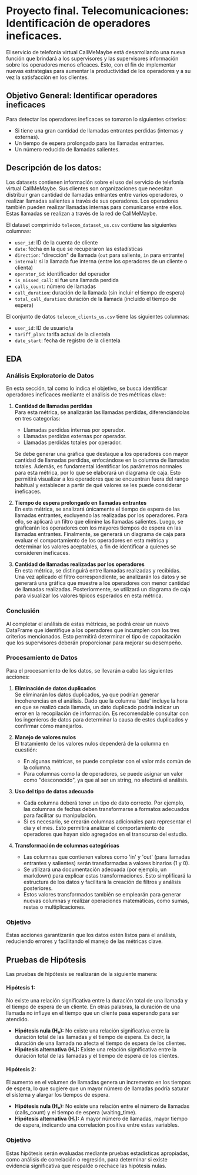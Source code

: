 # Proyecto final. Telecomunicaciones: Identificación de operadores ineficaces.

El servicio de telefonía virtual CallMeMaybe está desarrollando una nueva función que brindará a los supervisores y las supervisores información sobre los operadores menos eficaces. Esto, con el fin de implementar nuevas estrategias para aumentar la productividad de los operadores y a su vez la satisfacción en los clientes.

## Objetivo General: Identificar operadores ineficaces
Para detectar los operadores ineficaces se tomaron lo siguientes criterios: 

- Si tiene una gran cantidad de llamadas entrantes perdidas (internas y externas).
- Un tiempo de espera prolongado para las llamadas entrantes. 
- Un número reducido de llamadas salientes.

## Descripción de los datos: 

Los datasets contienen información sobre el uso del servicio de telefonía virtual CallMeMaybe. Sus clientes son organizaciones que necesitan distribuir gran cantidad de llamadas entrantes entre varios operadores, o realizar llamadas salientes a través de sus operadores. Los operadores también pueden realizar llamadas internas para comunicarse entre ellos. Estas llamadas se realizan a través de la red de CallMeMaybe.

El dataset comprimido `telecom_dataset_us.csv` contiene las siguientes columnas:

- `user_id`: ID de la cuenta de cliente
- `date`: fecha en la que se recuperaron las estadísticas
- `direction`: "dirección" de llamada (`out` para saliente, `in` para entrante)
- `internal`: si la llamada fue interna (entre los operadores de un cliente o clienta)
- `operator_id`: identificador del operador
- `is_missed_call`: si fue una llamada perdida
- `calls_count`: número de llamadas
- `call_duration`: duración de la llamada (sin incluir el tiempo de espera)
- `total_call_duration`: duración de la llamada (incluido el tiempo de espera)

 

El conjunto de datos `telecom_clients_us.csv` tiene las siguientes columnas:

- `user_id`: ID de usuario/a
- `tariff_plan`: tarifa actual de la clientela
- `date_start`: fecha de registro de la clientela

## EDA
### Análisis Exploratorio de Datos

En esta sección, tal como lo indica el objetivo, se busca identificar operadores ineficaces mediante el análisis de tres métricas clave: 

1. **Cantidad de llamadas perdidas**  
   Para esta métrica, se analizarán las llamadas perdidas, diferenciándolas en tres categorías:  
   - Llamadas perdidas internas por operador.  
   - Llamadas perdidas externas por operador.  
   - Llamadas perdidas totales por operador.  

   Se debe generar una gráfica que destaque a los operadores con mayor cantidad de llamadas perdidas, enfocándose en la columna de llamadas totales. Además, es fundamental identificar los parámetros normales para esta métrica, por lo que se elaborará un diagrama de caja. Esto permitirá visualizar a los operadores que se encuentran fuera del rango habitual y establecer a partir de qué valores se les puede considerar ineficaces.  

2. **Tiempo de espera prolongado en llamadas entrantes**  
   En esta métrica, se analizará únicamente el tiempo de espera de las llamadas entrantes, excluyendo las realizadas por los operadores. Para ello, se aplicará un filtro que elimine las llamadas salientes. Luego, se graficarán los operadores con los mayores tiempos de espera en las llamadas entrantes. Finalmente, se generará un diagrama de caja para evaluar el comportamiento de los operadores en esta métrica y determinar los valores aceptables, a fin de identificar a quienes se consideren ineficaces.
3. **Cantidad de llamadas realizadas por los operadores**  
   En esta métrica, se distinguirá entre llamadas realizadas y recibidas. Una vez aplicado el filtro correspondiente, se analizarán los datos y se generará una gráfica que muestre a los operadores con menor cantidad de llamadas realizadas. Posteriormente, se utilizará un diagrama de caja para visualizar los valores típicos esperados en esta métrica.  

### Conclusión  
Al completar el análisis de estas métricas, se podrá crear un nuevo DataFrame que identifique a los operadores que incumplen con los tres criterios mencionados. Esto permitirá determinar el tipo de capacitación que los supervisores deberán proporcionar para mejorar su desempeño.

### Procesamiento de Datos  

Para el procesamiento de los datos, se llevarán a cabo las siguientes acciones:  

1. **Eliminación de datos duplicados**  
   Se eliminarán los datos duplicados, ya que podrían generar incoherencias en el análisis. Dado que la columna 'date' incluye la hora en que se realizó cada llamada, un dato duplicado podría indicar un error en la recopilación de información. Es recomendable consultar con los ingenieros de datos para determinar la causa de estos duplicados y confirmar cómo manejarlos.  

2. **Manejo de valores nulos**  
   El tratamiento de los valores nulos dependerá de la columna en cuestión:  
   - En algunas métricas, se puede completar con el valor más común de la columna.  
   - Para columnas como la de operadores, se puede asignar un valor como "desconocido", ya que al ser un string, no afectará el análisis.  

3. **Uso del tipo de datos adecuado**  
   - Cada columna deberá tener un tipo de dato correcto. Por ejemplo, las columnas de fechas deben transformarse a formatos adecuados para facilitar su manipulación.  
   - Si es necesario, se crearán columnas adicionales para representar el día y el mes. Esto permitirá analizar el comportamiento de operadores que hayan sido agregados en el transcurso del estudio. 

4. **Transformación de columnas categóricas**  
   - Las columnas que contienen valores como 'in' y 'out' (para llamadas entrantes y salientes) serán transformadas a valores binarios (1 y 0).  
   - Se utilizará una documentación adecuada (por ejemplo, un markdown) para explicar estas transformaciones. Esto simplificará la estructura de los datos y facilitará la creación de filtros y análisis posteriores.  
   - Estos valores transformados también se emplearán para generar nuevas columnas y realizar operaciones matemáticas, como sumas, restas o multiplicaciones.  

### Objetivo  
Estas acciones garantizarán que los datos estén listos para el análisis, reduciendo errores y facilitando el manejo de las métricas clave. 

## Pruebas de Hipótesis  

Las pruebas de hipótesis se realizarán de la siguiente manera:  

#### **Hipótesis 1:**  
No existe una relación significativa entre la duración total de una llamada y el tiempo de espera de un cliente. En otras palabras, la duración de una llamada no influye en el tiempo que un cliente pasa esperando para ser atendido.  

- **Hipótesis nula (H₀):** No existe una relación significativa entre la duración total de las llamadas y el tiempo de espera. Es decir, la duración de una llamada no afecta el tiempo de espera de los clientes.  
- **Hipótesis alternativa (H₁):** Existe una relación significativa entre la duración total de las llamadas y el tiempo de espera de los clientes.  

#### **Hipótesis 2:**  
El aumento en el volumen de llamadas genera un incremento en los tiempos de espera, lo que sugiere que un mayor número de llamadas podría saturar el sistema y alargar los tiempos de espera.  

- **Hipótesis nula (H₀):** No existe una relación entre el número de llamadas (calls_count) y el tiempo de espera (waiting_time).  
- **Hipótesis alternativa (H₁):** A mayor número de llamadas, mayor tiempo de espera, indicando una correlación positiva entre estas variables.  

### Objetivo  
Estas hipótesis serán evaluadas mediante pruebas estadísticas apropiadas, como análisis de correlación o regresión, para determinar si existe evidencia significativa que respalde o rechace las hipótesis nulas.